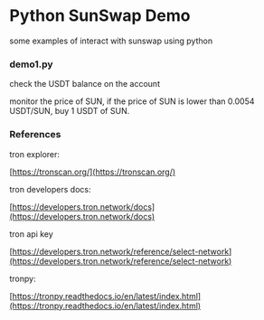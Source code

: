 # Python SunSwap Demo
some examples of interact with sunswap using python

### demo1.py

check the USDT balance on the account

monitor the price of SUN, if the price of SUN is lower than 0.0054 USDT/SUN, buy 1 USDT of SUN.

### References

tron explorer:

[https://tronscan.org/](https://tronscan.org/)

tron developers docs:

[https://developers.tron.network/docs](https://developers.tron.network/docs)

tron api key

[https://developers.tron.network/reference/select-network](https://developers.tron.network/reference/select-network)

tronpy:

[https://tronpy.readthedocs.io/en/latest/index.html](https://tronpy.readthedocs.io/en/latest/index.html)
